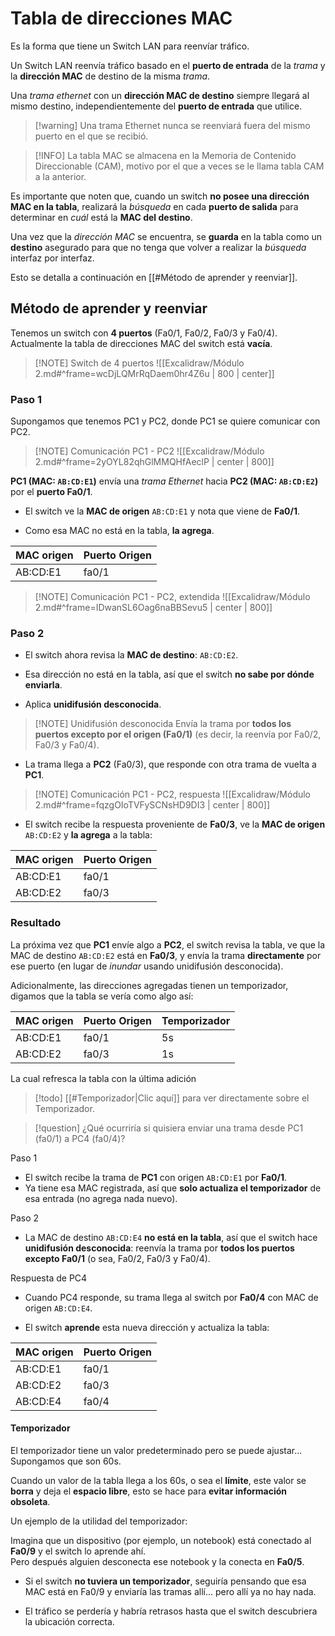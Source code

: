 # Tabla de direcciones MAC

Es la forma que tiene un Switch LAN para reenvíar tráfico.

Un Switch LAN reenvía tráfico basado en el **puerto de entrada** de la *trama* y la **dirección MAC** de destino de la misma *trama*.

Una *trama ethernet* con un **dirección MAC de destino** siempre llegará al mismo destino, independientemente del **puerto de entrada** que utilice.

> [!warning] Una trama Ethernet nunca se reenviará fuera del mismo puerto en el que se recibió.

> [!INFO] La tabla MAC se almacena en la Memoria de Contenido Direccionable (CAM), motivo por el que a veces se le llama tabla CAM a la anterior.

Es importante que noten que, cuando un switch **no posee una dirección MAC en la tabla**, realizará la *búsqueda* en cada **puerto de salida** para determinar en *cuál* está la **MAC del destino**.

Una vez que la *dirección MAC* se encuentra, se **guarda** en la tabla como un **destino** asegurado para que no tenga que volver a realizar la *búsqueda* interfaz por interfaz.

Esto se detalla a continuación en [[#Método de aprender y reenviar]].

## Método de aprender y reenviar

Tenemos un switch con **4 puertos** (Fa0/1, Fa0/2, Fa0/3 y Fa0/4).  
Actualmente la tabla de direcciones MAC del switch está **vacía**.

> [!NOTE] Switch de 4 puertos
> ![[Excalidraw/Módulo 2.md#^frame=wcDjLQMrRqDaem0hr4Z6u | 800 | center]]


### Paso 1

Supongamos que tenemos PC1 y PC2, donde PC1 se quiere comunicar con PC2.

> [!NOTE] Comunicación PC1 - PC2
> ![[Excalidraw/Módulo 2.md#^frame=2yOYL82qhGlMMQHfAeclP | center | 800]]

**PC1 (MAC: ``AB:CD:E1``)** envía una *trama Ethernet* hacia **PC2 (MAC: ``AB:CD:E2``)** por el **puerto Fa0/1**.
    
- El switch ve la **MAC de origen** `AB:CD:E1` y nota que viene de **Fa0/1**.
    
- Como esa MAC no está en la tabla, **la agrega**.

| MAC origen | Puerto Origen |
| ---------- | ------------- |
| AB:CD:E1   | fa0/1         |


> [!NOTE]  Comunicación PC1 - PC2, extendida
> ![[Excalidraw/Módulo 2.md#^frame=IDwanSL6Oag6naBBSevu5 | center | 800]]

### Paso 2

- El switch ahora revisa la **MAC de destino**: `AB:CD:E2`.
    
- Esa dirección no está en la tabla, así que el switch **no sabe por dónde enviarla**.
    
- Aplica **unidifusión desconocida**.

> [!NOTE] Unidifusión desconocida
> Envía la trama por **todos los puertos excepto por el origen (Fa0/1)** (es decir, la reenvía por Fa0/2, Fa0/3 y Fa0/4).

- La trama llega a **PC2** (Fa0/3), que responde con otra trama de vuelta a **PC1**.

> [!NOTE] Comunicación PC1 - PC2, respuesta
> ![[Excalidraw/Módulo 2.md#^frame=fqzgOIoTVFySCNsHD9DI3 | center | 800]]

- El switch recibe la respuesta proveniente de **Fa0/3**, ve la **MAC de origen** `AB:CD:E2` y **la agrega** a la tabla:

| MAC origen | Puerto Origen |
| ---------- | ------------- |
| AB:CD:E1   | fa0/1         |
| AB:CD:E2   | fa0/3         |
### Resultado

La próxima vez que **PC1** envíe algo a **PC2**, el switch revisa la tabla, ve que la MAC de destino `AB:CD:E2` está en **Fa0/3**, y envía la trama **directamente** por ese puerto (en lugar de *inundar* usando unidifusión desconocida).

Adicionalmente, las direcciones agregadas tienen un temporizador, digamos que la tabla se vería como algo así:

| MAC origen | Puerto Origen | Temporizador |
| ---------- | ------------- | ------------ |
| AB:CD:E1   | fa0/1         | 5s           |
| AB:CD:E2   | fa0/3         | 1s           |

La cual refresca la tabla con la última adición

> [!todo] [[#Temporizador|Clic aquí]] para ver directamente sobre el Temporizador.

> [!question] ¿Qué ocurriría si quisiera enviar una trama desde PC1 (fa0/1) a PC4 (fa0/4)?

 Paso 1

- El switch recibe la trama de **PC1** con origen `AB:CD:E1` por **Fa0/1**.
- Ya tiene esa MAC registrada, así que **solo actualiza el temporizador** de esa entrada (no agrega nada nuevo).

 Paso 2

- La MAC de destino `AB:CD:E4` **no está en la tabla**, así que el switch hace **unidifusión desconocida**: reenvía la trama por **todos los puertos excepto Fa0/1** (o sea, Fa0/2, Fa0/3 y Fa0/4).

 Respuesta de PC4

- Cuando PC4 responde, su trama llega al switch por **Fa0/4** con MAC de origen `AB:CD:E4`.
    
- El switch **aprende** esta nueva dirección y actualiza la tabla:

| MAC origen | Puerto Origen |
| ---------- | ------------- |
| AB:CD:E1   | fa0/1         |
| AB:CD:E2   | fa0/3         |
| AB:CD:E4   | fa0/4         |

#### Temporizador

El temporizador tiene un valor predeterminado pero se puede ajustar... Supongamos que son 60s.

Cuando un valor de la tabla llega a los 60s, o sea el **límite**, este valor se **borra** y deja el **espacio libre**, esto se hace para **evitar información obsoleta**.

Un ejemplo de la utilidad del temporizador: 

Imagina que un dispositivo (por ejemplo, un notebook) está conectado al **Fa0/9** y el switch lo aprende ahí.  
Pero después alguien desconecta ese notebook y la conecta en **Fa0/5**.

- Si el switch **no tuviera un temporizador**, seguiría pensando que esa MAC está en Fa0/9 y enviaría las tramas allí… pero allí ya no hay nada.
    
- El tráfico se perdería y habría retrasos hasta que el switch descubriera la ubicación correcta.
